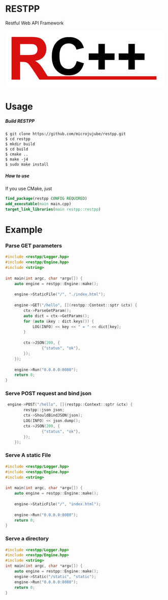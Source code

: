 # RESTPP
Restful Web API Framework

![restpp](https://github.com/microjujube/restpp/raw/master/resources/restpp.png)

# Usage
##### Build RESTPP
```shell
$ git clone https://github.com/microjujube/restpp.git
$ cd restpp
$ mkdir build
$ cd build
$ cmake ..
$ make -j4 
$ sudo make install
```

##### How to use
If you use CMake, just
```cmake
find_package(restpp CONFIG REQUIRED)
add_executable(main main.cpp)
target_link_libraries(main restpp::restpp)
```

# Example

### Parse GET parameters
```cpp 
#include <restpp/Logger.hpp>
#include <restpp/Engine.hpp>
#include <string>

int main(int argc, char *argv[]) {
    auto engine = restpp::Engine::make();

    engine->StaticFile("/", "./index.html");

    engine->GET("/hello", [](restpp::Context::sptr &ctx) {
        ctx->ParseGetParam();
        auto dict = ctx->GetParams();
        for (auto &key : dict.keys()) {
            LOG(INFO) << key << " = " << dict[key];
        }

        ctx->JSON(200, {
                {"status", "ok"},
        });
    });

    engine->Run("0.0.0.0:8080");
    return 0;
}
```

### Serve POST request and bind json
```cpp
 engine->POST("/hello", [](restpp::Context::sptr &ctx) {
        restpp::json json;
        ctx->ShouldBindJSON(json);
        LOG(INFO) << json.dump();
        ctx->JSON(200, {
                {"status", "ok"},
        });
    });
```
### Serve A static File
```cpp 
#include <restpp/Logger.hpp>
#include <restpp/Engine.hpp>
#include <string>

int main(int argc, char *argv[]) {
    auto engine = restpp::Engine::make();

    engine->StaticFile("/", "index.html");

    engine->Run("0.0.0.0:8080");
    return 0;
}
```

### Serve a directory
```cpp
#include <restpp/Logger.hpp>
#include <restpp/Engine.hpp>
#include <string>
int main(int argc, char *argv[]) {
    auto engine = restpp::Engine::make();
    engine->Static("/static", "static");
    engine->Run("0.0.0.0:8080");
    return 0;
}
```
